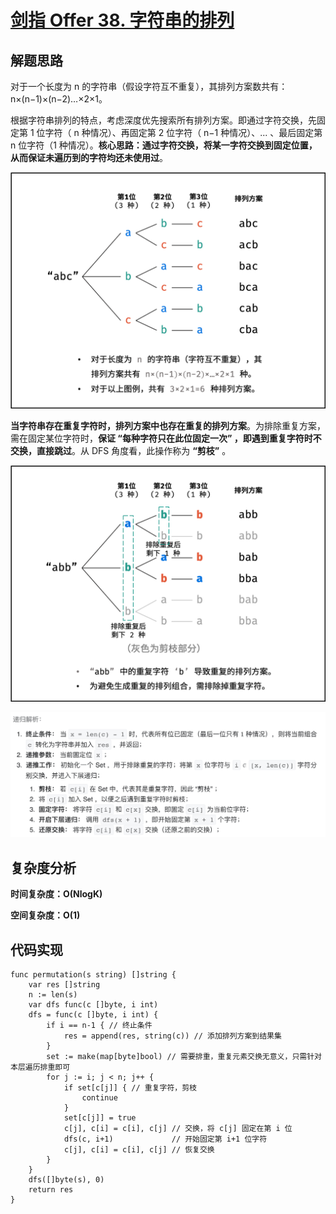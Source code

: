 # [剑指 Offer 38. 字符串的排列](https://leetcode-cn.com/problems/zi-fu-chuan-de-pai-lie-lcof/)

## 解题思路

对于一个长度为 n 的字符串（假设字符互不重复），其排列方案数共有：n×(n−1)×(n−2)…×2×1。

根据字符串排列的特点，考虑深度优先搜索所有排列方案。即通过字符交换，先固定第 1 位字符（ n 种情况）、再固定第 2 位字符（ n−1 种情况）、... 、最后固定第 n 位字符（1 种情况）。**核心思路：通过字符交换，将某一字符交换到固定位置，从而保证未遍历到的字符均还未使用过**。

![Picture1.png](images/1599403497-KXKQcp-Picture1.png)

**当字符串存在重复字符时，排列方案中也存在重复的排列方案**。为排除重复方案，需在固定某位字符时，**保证 “每种字符只在此位固定一次” ，即遇到重复字符时不交换，直接跳过**。从 DFS 角度看，此操作称为 **“剪枝”** 。

![Picture2.png](images/1599403497-GATdFr-Picture2.png)

![BA75D876-BA44-4C5A-8F54-ABA0107AF6C2](images/BA75D876-BA44-4C5A-8F54-ABA0107AF6C2.png)

## 复杂度分析

**时间复杂度：O(NlogK)**

**空间复杂度：O(1)** 

## 代码实现

```golang
func permutation(s string) []string {
	var res []string
	n := len(s)
	var dfs func(c []byte, i int)
	dfs = func(c []byte, i int) {
		if i == n-1 { // 终止条件
			res = append(res, string(c)) // 添加排列方案到结果集
		}
		set := make(map[byte]bool) // 需要排重，重复元素交换无意义，只需针对本层遍历排重即可
		for j := i; j < n; j++ {
			if set[c[j]] { // 重复字符，剪枝
				continue
			}
			set[c[j]] = true
			c[j], c[i] = c[i], c[j] // 交换，将 c[j] 固定在第 i 位
			dfs(c, i+1)             // 开始固定第 i+1 位字符
			c[j], c[i] = c[i], c[j] // 恢复交换
		}
	}
	dfs([]byte(s), 0)
	return res
}
```